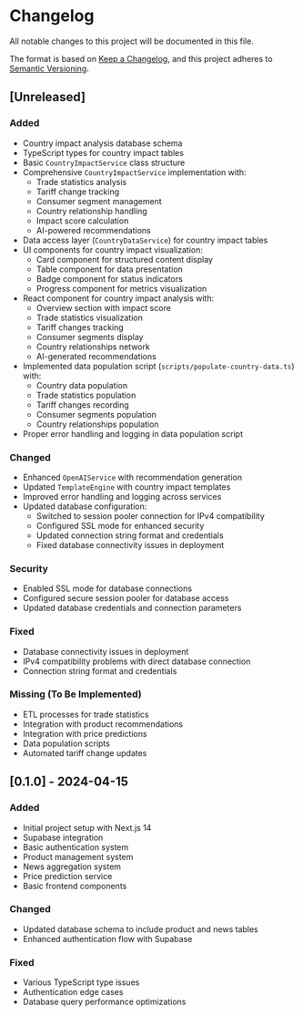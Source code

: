 # Changelog

All notable changes to this project will be documented in this file.

The format is based on [Keep a Changelog](https://keepachangelog.com/en/1.0.0/),
and this project adheres to [Semantic Versioning](https://semver.org/spec/v2.0.0.html).

## [Unreleased]

### Added
- Country impact analysis database schema
- TypeScript types for country impact tables
- Basic `CountryImpactService` class structure
- Comprehensive `CountryImpactService` implementation with:
  - Trade statistics analysis
  - Tariff change tracking
  - Consumer segment management
  - Country relationship handling
  - Impact score calculation
  - AI-powered recommendations
- Data access layer (`CountryDataService`) for country impact tables
- UI components for country impact visualization:
  - Card component for structured content display
  - Table component for data presentation
  - Badge component for status indicators
  - Progress component for metrics visualization
- React component for country impact analysis with:
  - Overview section with impact score
  - Trade statistics visualization
  - Tariff changes tracking
  - Consumer segments display
  - Country relationships network
  - AI-generated recommendations
- Implemented data population script (`scripts/populate-country-data.ts`) with:
  - Country data population
  - Trade statistics population
  - Tariff changes recording
  - Consumer segments population
  - Country relationships population
- Proper error handling and logging in data population script

### Changed
- Enhanced `OpenAIService` with recommendation generation
- Updated `TemplateEngine` with country impact templates
- Improved error handling and logging across services
- Updated database configuration:
  - Switched to session pooler connection for IPv4 compatibility
  - Configured SSL mode for enhanced security
  - Updated connection string format and credentials
  - Fixed database connectivity issues in deployment

### Security
- Enabled SSL mode for database connections
- Configured secure session pooler for database access
- Updated database credentials and connection parameters

### Fixed
- Database connectivity issues in deployment
- IPv4 compatibility problems with direct database connection
- Connection string format and credentials

### Missing (To Be Implemented)
- ETL processes for trade statistics
- Integration with product recommendations
- Integration with price predictions
- Data population scripts
- Automated tariff change updates

## [0.1.0] - 2024-04-15
### Added
- Initial project setup with Next.js 14
- Supabase integration
- Basic authentication system
- Product management system
- News aggregation system
- Price prediction service
- Basic frontend components

### Changed
- Updated database schema to include product and news tables
- Enhanced authentication flow with Supabase

### Fixed
- Various TypeScript type issues
- Authentication edge cases
- Database query performance optimizations 